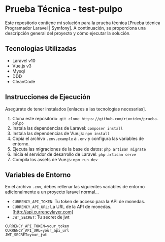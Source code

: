 # Prueba Técnica - test-pulpo

Este repositorio contiene mi solución para la prueba técnica [Prueba técnica Programador Laravel | Symfony]. A continuación, se proporciona una descripción general del proyecto y cómo ejecutar la solución.


## Tecnologías Utilizadas

- Laravel v10
- Vue.js v3
- Mysql
- DDD
- CleanCode

## Instrucciones de Ejecución

Asegúrate de tener instalados [enlaces a las tecnologías necesarias].

1. Clona este repositorio: `git clone https://github.com/riontdev/prueba-pulpo`
2. Instala las dependencias de Laravel: `composer install`
3. Instala las dependencias de Vue.js: `npm install`
4. Copia el archivo `.env.example` a `.env` y configura las variables de entorno.
5. Ejecuta las migraciones de la base de datos: `php artisan migrate`
6. Inicia el servidor de desarrollo de Laravel: `php artisan serve`
7. Compila los assets de Vue.js: `npm run dev`

## Variables de Entorno

En el archivo `.env`, debes rellenar las siguientes variables de entorno adicionalmente a un proyecto laravel normal...

- `CURRENCY_API_TOKEN`: Tu token de acceso para la API de monedas.
- `CURRENCY_API_URL`: La URL de la API de monedas. [http://api.currencylayer.com]
- `JWT_SECRET`: Tu secret de jwt

```dotenv
CURRENCY_API_TOKEN=your_token
CURRENCY_API_URL=your_api_url
JWT_SECRET=your_jwt